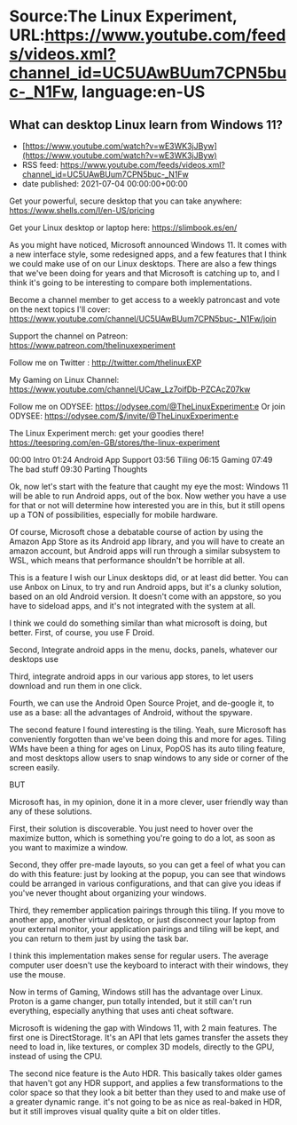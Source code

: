 # Source:The Linux Experiment, URL:https://www.youtube.com/feeds/videos.xml?channel_id=UC5UAwBUum7CPN5buc-_N1Fw, language:en-US

## What can desktop Linux learn from Windows 11?
 - [https://www.youtube.com/watch?v=wE3WK3jJByw](https://www.youtube.com/watch?v=wE3WK3jJByw)
 - RSS feed: https://www.youtube.com/feeds/videos.xml?channel_id=UC5UAwBUum7CPN5buc-_N1Fw
 - date published: 2021-07-04 00:00:00+00:00

Get your powerful, secure desktop that you can take anywhere: https://www.shells.com/l/en-US/pricing

Get your Linux desktop or laptop here: https://slimbook.es/en/


As you might have noticed, Microsoft announced Windows 11. It comes with a new interface style, some redesigned apps, and a few features that I think we could make use of on our Linux desktops. There are also a few things that we've been doing for years and that Microsoft is catching up to, and I think it's going to be interesting to compare both implementations.

Become a channel member to get access to a weekly patroncast and vote on the next topics I'll cover:
https://www.youtube.com/channel/UC5UAwBUum7CPN5buc-_N1Fw/join

Support the channel on Patreon: 
https://www.patreon.com/thelinuxexperiment

Follow me on Twitter : http://twitter.com/thelinuxEXP

My Gaming on Linux Channel: https://www.youtube.com/channel/UCaw_Lz7oifDb-PZCAcZ07kw

Follow me on ODYSEE: https://odysee.com/@TheLinuxExperiment:e
Or join ODYSEE: https://odysee.com/$/invite/@TheLinuxExperiment:e

The Linux Experiment merch: get your goodies there! https://teespring.com/en-GB/stores/the-linux-experiment


00:00 Intro
01:24 Android App Support
03:56 Tiling
06:15 Gaming
07:49 The bad stuff
09:30 Parting Thoughts

Ok, now let's start with the feature that caught my eye the most: Windows 11 will be able to run Android apps, out of the box.
Now wether you have a use for that or not will determine how interested you are in this, but it still opens up a TON of possibilities, especially for mobile hardware.

Of course, Microsoft chose a debatable course of action by using the Amazon App Store as its Android app library, and you will have to create an amazon account, but Android apps will run through a similar subsystem to WSL, which means that performance shouldn't be horrible at all.

This is a feature I wish our Linux desktops did, or at least did better. You can use Anbox on Linux, to try and run Android apps, but it's a clunky solution, based on an old Android version. It doesn't come with an appstore, so you have to sideload apps, and it's not integrated with the system at all.

I think we could do something similar than what microsoft is doing, but better.
First, of course, you use F Droid. 

Second, Integrate android apps in the menu, docks, panels, whatever our desktops use

Third, integrate android apps in our various app stores, to let users download and run them in one click.

Fourth, we can use the Android Open Source Projet, and de-google it, to use as a base: all the advantages of Android, without the spyware.


The second feature I found interesting is the tiling.
Yeah, sure Microsoft has conveniently forgotten than we've been doing this and more for ages.
Tiling WMs have been a thing for ages on Linux, PopOS has its auto tiling feature, and most desktops allow users to snap windows to any side or corner of the screen easily.

BUT

Microsoft has, in my opinion, done it in a more clever, user friendly way than any of these solutions.

First, their solution is discoverable. You just need to hover over the maximize button, which is something you're going to do a lot, as soon as you want to maximize a window.

Second, they offer pre-made layouts, so you can get a feel of what you can do with this feature: just by looking at the popup, you can see that windows could be arranged in various configurations, and that can give you ideas if you've never thought about organizing your windows.

Third, they remember application pairings through this tiling. If you move to another app, another virtual desktop, or just disconnect your laptop from your external monitor, your application pairings and tiling will be kept, and you can return to them just by using the task bar.

I think this implementation makes sense for regular users. The average computer user doesn't use the keyboard to interact with their windows, they use the mouse.

Now in terms of Gaming, Windows still has the advantage over Linux. Proton is a game changer, pun totally intended, but it still can't run everything, especially anything that uses anti cheat software.

Microsoft is widening the gap with Windows 11, with 2 main features.
The first one is DirectStorage. It's an API that lets games transfer the assets they need to load in, like textures, or complex 3D models, directly to the GPU, instead of using the CPU. 

The second nice feature is the Auto HDR. This basically takes older games that haven't got any HDR support, and applies a few transformations to the color space so that they look a bit better than they used to and make use of a greater dynamic range. it's not going to be as nice as real-baked in HDR, but it still improves visual quality quite a bit on older titles.

